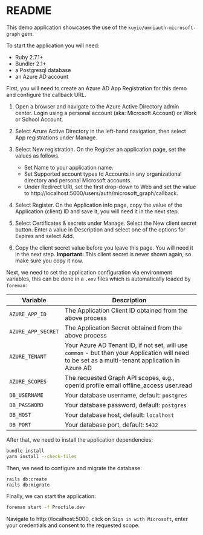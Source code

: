 # README

This demo application showcases the use of the `kuyio/omniauth-microsoft-graph` gem.

To start the application you will need:

- Ruby 2.7.1+
- Bundler 2.1+
- a Postgresql database
- an Azure AD account

First, you will need to create an Azure AD App Registration for this demo and configure the callback URL.

1. Open a browser and navigate to the Azure Active Directory admin center. Login using a personal account (aka: Microsoft Account) or Work or School Account.

2. Select Azure Active Directory in the left-hand navigation, then select App registrations under Manage.

3. Select New registration. On the Register an application page, set the values as follows.

   - Set Name to your application name.
   - Set Supported account types to Accounts in any organizational directory and personal Microsoft accounts.
   - Under Redirect URI, set the first drop-down to Web and set the value to http://localhost:5000/users/auth/microsoft_graph/callback.

4. Select Register. On the Application info page, copy the value of the Application (client) ID and save it, you will need it in the next step.

5. Select Certificates & secrets under Manage. Select the New client secret button. Enter a value in Description and select one of the options for Expires and select Add.

6. Copy the client secret value before you leave this page. You will need it in the next step. **Important:** This client secret is never shown again, so make sure you copy it now.

Next, we need to set the application configuration via environment variables, this can be done in a `.env` files which is automatically loaded by `foreman`:

| Variable           | Description                                                                                                                                      |
| ------------------ | ------------------------------------------------------------------------------------------------------------------------------------------------ |
| `AZURE_APP_ID`     | The Application Client ID obtained from the above process                                                                                        |
| `AZURE_APP_SECRET` | The Application Secret obtained from the above process                                                                                           |
| `AZURE_TENANT`     | Your Azure AD Tenant ID, if not set, will use `common` - but then your Application will need to be set as a multi-tenant application in Azure AD |
| `AZURE_SCOPES`     | The requested Graph API scopes, e.g., openid profile email offline_access user.read                                                              |
| `DB_USERNAME`      | Your database username, default: `postgres`                                                                                                      |
| `DB_PASSWORD`      | Your database password, default: `postgres`                                                                                                      |
| `DB_HOST`          | Your database host, default: `localhost`                                                                                                         |
| `DB_PORT`          | Your database port, default: `5432`                                                                                                              |

After that, we need to install the application dependencies:

```sh
bundle install
yarn install --check-files
```

Then, we need to configure and migrate the database:

```sh
rails db:create
rails db:migrate
```

Finally, we can start the application:

```sh
foreman start -f Procfile.dev
```

Navigate to http://localhost:5000, click on `Sign in with Microsoft`, enter your credentials and consent to the requested scope.